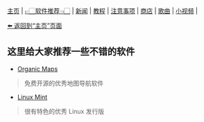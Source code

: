 [主页](./) | [👉🏻软件推荐👈🏻](./software) | [新闻](./news) | [教程](./tutorial) |
[注意事项](./notes) | [商店](./shop) | [歌曲](./songs) | [小视频](./videos) |

[⬅️ 返回到“主页”页面](./)

## 这里给大家推荐一些不错的软件

- [Organic Maps](./software-organicmaps)
> 免费开源的优秀地图导航软件

- [Linux Mint](./software-linuxmint)
> 很有特色的优秀 Linux 发行版
